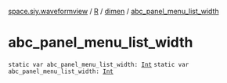 [space.siy.waveformview](../../index.md) / [R](../index.md) / [dimen](index.md) / [abc_panel_menu_list_width](./abc_panel_menu_list_width.md)

# abc_panel_menu_list_width

`static var abc_panel_menu_list_width: `[`Int`](https://kotlinlang.org/api/latest/jvm/stdlib/kotlin/-int/index.html)
`static var abc_panel_menu_list_width: `[`Int`](https://kotlinlang.org/api/latest/jvm/stdlib/kotlin/-int/index.html)